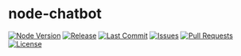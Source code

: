 # node-chatbot

[![Node Version](https://img.shields.io/badge/Node.js->=14.0-blue.svg)](https://nodejs.org/en/)
[![Release](https://img.shields.io/github/release/thechrisandrew/node-chatbot.svg)](https://github.com/thechrisandrew/node-chatbot/releases)
[![Last Commit](https://img.shields.io/github/last-commit/thechrisandrew/node-chatbot.svg)](https://github.com/thechrisandrew/node-chatbot/commits/master)
[![Issues](https://img.shields.io/github/issues/thechrisandrew/node-chatbot.svg)](https://github.com/thechrisandrew/node-chatbot/issues)
[![Pull Requests](https://img.shields.io/github/issues-pr/thechrisandrew/node-chatbot.svg)](https://github.com/thechrisandrew/node-chatbot/pulls)
[![License](https://img.shields.io/github/license/thechrisandrew/node-chatbot.svg)](https://github.com/thechrisandrew/node-chatbot/blob/master/LICENSE)
